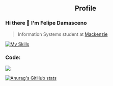 <p align="center">
 <h2 align="center">Profile</h2>
</p>

### Hi there 👋 I'm Felipe Damasceno
>  Information Systems student at [Mackenzie](https://www.mackenzie.br/)

[![My Skills](https://skillicons.dev/icons?i=linkedin&perline=3)](https://www.linkedin.com/in/felipe-damasceno-/)


<h3> Code: </h3>

<img src="https://skillicons.dev/icons?i=js,html,css,py,gcp,vscode,github&perline=3" />

[![Anurag's GitHub stats](https://github-readme-stats.vercel.app/api?username=Feedamasceno&show_icons=true&theme=github_dark)](https://github.com/anuraghazra/github-readme-stats)
